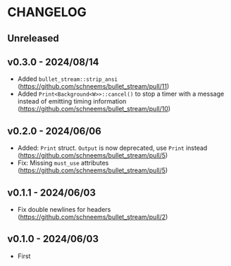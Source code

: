 # CHANGELOG

## Unreleased

## v0.3.0 - 2024/08/14

- Added `bullet_stream::strip_ansi` (https://github.com/schneems/bullet_stream/pull/11)
- Added `Print<Background<W>>::cancel()` to stop a timer with a message instead of emitting timing information (https://github.com/schneems/bullet_stream/pull/10)

## v0.2.0 - 2024/06/06

- Added: `Print` struct. `Output` is now deprecated, use `Print` instead (https://github.com/schneems/bullet_stream/pull/5)
- Fix: Missing `must_use` attributes (https://github.com/schneems/bullet_stream/pull/5)

## v0.1.1 - 2024/06/03

- Fix double newlines for headers (https://github.com/schneems/bullet_stream/pull/2)

## v0.1.0 - 2024/06/03

- First
